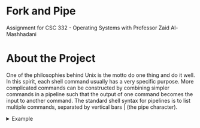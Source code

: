 # Fork and Pipe
Assignment for CSC 332 - Operating Systems with Professor Zaid Al-Mashhadani

# About the Project
One of the philosophies behind Unix is the motto do one thing and do it well. In this
spirit, each shell command usually has a very specific purpose. More complicated
commands can be constructed by combining simpler commands in a pipeline such that
the output of one command becomes the input to another command. The standard shell
syntax for pipelines is to list multiple commands, separated by vertical bars | (the pipe
character).

<details>
           <summary>Example</summary>
           <p>
                Use fork(), one form of exec() functions, so that the first child will perform ls -F and
                pass the output to the second child using one direction pipe, so the second one can
                perform nl on the list of current directory contents. Later the second child process will
                print to the screen the result (see example below). The parent process must wait for its
                both children.
                <br>
                <br>
                In the below example the output from the ls -F command is piped to input of the nl command.
                
           </p>
</details>
